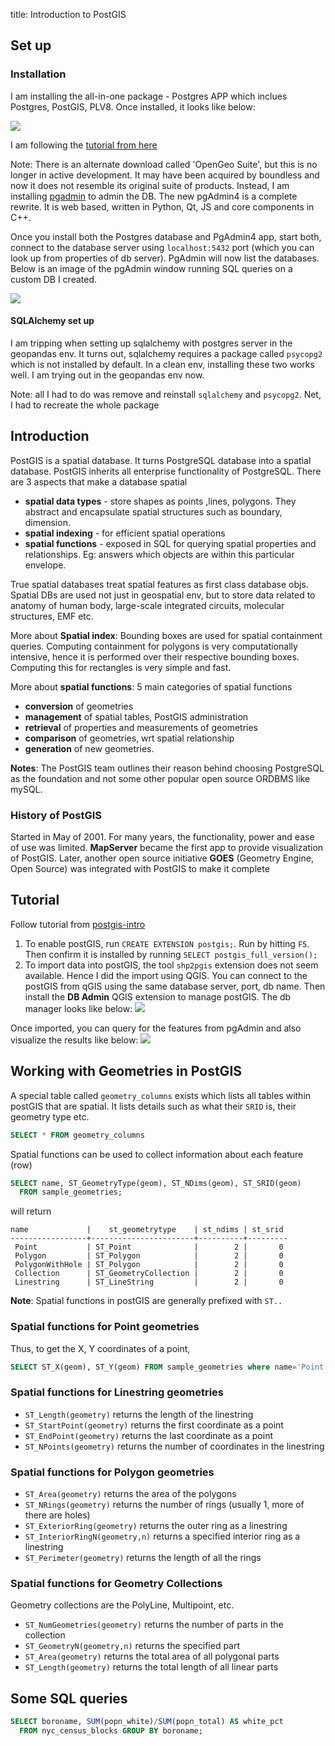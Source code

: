 title: Introduction to PostGIS
## Set up
### Installation
I am installing the all-in-one package - Postgres APP which inclues Postgres, PostGIS, PLV8. Once installed, it looks like below:

![](/images/postgresql-1.jpg)

I am following the [tutorial from here](https://postgis.net/workshops/postgis-intro/)

Note: There is an alternate download called 'OpenGeo Suite', but this is no longer in active development. It may have been acquired by boundless and now it does not resemble its original suite of products. Instead, I am installing [pgadmin](https://www.pgadmin.org/download/) to admin the DB. The new pgAdmin4 is a complete rewrite. It is web based, written in Python, Qt, JS and core components in C++.

Once you install both the Postgres database and PgAdmin4 app, start both, connect to the database server using `localhost:5432` port (which you can look up from properties of db server). PgAdmin will now list the databases. Below is an image of the pgAdmin window running SQL queries on a custom DB I created.

![](/images/pgAdmin-1.jpg)

#### SQLAlchemy set up
I am tripping when setting up sqlalchemy with postgres server in the geopandas env. It turns out, sqlalchemy requires a package called `psycopg2` which is not installed by default. In a clean env, installing these two works well. I am trying out in the geopandas env now.

Note: all I had to do was remove and reinstall `sqlalchemy` and `psycopg2`. Net, I had to recreate the whole package

## Introduction
PostGIS is a spatial database. It turns PostgreSQL database into a spatial database. PostGIS inherits all enterprise functionality of PostgreSQL. There are 3 aspects that make a database spatial
 - **spatial data types** - store shapes as points ,lines, polygons. They abstract and encapsulate spatial structures such as boundary, dimension.
 - **spatial indexing** - for efficient spatial operations
 - **spatial functions** - exposed in SQL for querying spatial properties and relationships. Eg: answers which objects are within this particular envelope.

True spatial databases treat spatial features as first class database objs. Spatial DBs are used not just in geospatial env, but to store data related to anatomy of human body, large-scale integrated circuits, molecular structures, EMF etc.

More about **Spatial index**: Bounding boxes are used for spatial containment queries. Computing containment for polygons is very computationally intensive, hence it is performed over their respective bounding boxes. Computing this for rectangles is very simple and fast.

More about **spatial functions**: 5 main categories of spatial functions
- **conversion** of geometries
- **management** of spatial tables, PostGIS administration
- **retrieval** of properties and measurements of geometries
- **comparison** of geometries, wrt spatial relationship
- **generation** of new geometries.

**Notes**: The PostGIS team outlines their reason behind choosing PostgreSQL as the foundation and not some other popular open source ORDBMS like mySQL.

### History of PostGIS
Started in May of 2001. For many years, the functionality, power and ease of use was limited. **MapServer** became the first app to provide visualization of PostGIS. Later, another open source initiative **GOES** (Geometry Engine, Open Source) was integrated with PostGIS to make it complete

## Tutorial
Follow tutorial from [postgis-intro](https://postgis.net/workshops/postgis-intro)

1. To enable postGIS, run `CREATE EXTENSION postgis;`. Run by hitting `F5`. Then confirm it is installed by running `SELECT postgis_full_version();`
2. To import data into postGIS, the tool `shp2pgis` extension does not seem available. Hence I did the import using QGIS. You can connect to the postGIS from qGIS using the same database server, port, db name. Then install the **DB Admin** QGIS extension to manage postGIS. The db manager looks like below:
   ![](/images/qgis-to-postgis.jpg)

Once imported, you can query for the features from pgAdmin and also visualize the results like below:
![](/images/postgis-query.jpg)

## Working with Geometries in PostGIS
A special table called `geometry_columns` exists which lists all tables within postGIS that are spatial. It lists details such as what their `SRID` is, their geometry type etc.

```sql
SELECT * FROM geometry_columns
```
Spatial functions can be used to collect information about each feature (row)
```sql
SELECT name, ST_GeometryType(geom), ST_NDims(geom), ST_SRID(geom)
  FROM sample_geometries;
```
will return
```
name             |    st_geometrytype    | st_ndims | st_srid
-----------------+-----------------------+----------+---------
 Point           | ST_Point              |        2 |       0
 Polygon         | ST_Polygon            |        2 |       0
 PolygonWithHole | ST_Polygon            |        2 |       0
 Collection      | ST_GeometryCollection |        2 |       0
 Linestring      | ST_LineString         |        2 |       0
```
**Note**: Spatial functions in postGIS are generally prefixed with `ST..`

### Spatial functions for Point geometries
Thus, to get the X, Y coordinates of a point, 
```sql
SELECT ST_X(geom), ST_Y(geom) FROM sample_geometries where name='Point'
```

### Spatial functions for Linestring geometries

 - `ST_Length(geometry)` returns the length of the linestring
 - `ST_StartPoint(geometry)` returns the first coordinate as a point
 - `ST_EndPoint(geometry)` returns the last coordinate as a point
 - `ST_NPoints(geometry)` returns the number of coordinates in the linestring

### Spatial functions for Polygon geometries

 - `ST_Area(geometry)` returns the area of the polygons
 - `ST_NRings(geometry)` returns the number of rings (usually 1, more of there are holes)
 - `ST_ExteriorRing(geometry)` returns the outer ring as a linestring
 - `ST_InteriorRingN(geometry,n)` returns a specified interior ring as a linestring
 - `ST_Perimeter(geometry)` returns the length of all the rings

### Spatial functions for Geometry Collections
Geometry collections are the PolyLine, Multipoint, etc.

 - `ST_NumGeometries(geometry)` returns the number of parts in the collection
 - `ST_GeometryN(geometry,n)` returns the specified part
 - `ST_Area(geometry)` returns the total area of all polygonal parts
 - `ST_Length(geometry)` returns the total length of all linear parts


## Some SQL queries
```sql
SELECT boroname, SUM(popn_white)/SUM(popn_total) AS white_pct
  FROM nyc_census_blocks GROUP BY boroname;
```
```sql

```